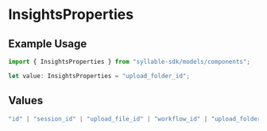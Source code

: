 # InsightsProperties

## Example Usage

```typescript
import { InsightsProperties } from "syllable-sdk/models/components";

let value: InsightsProperties = "upload_folder_id";
```

## Values

```typescript
"id" | "session_id" | "upload_file_id" | "workflow_id" | "upload_folder_id" | "insight_key" | "insight_tool_id"
```